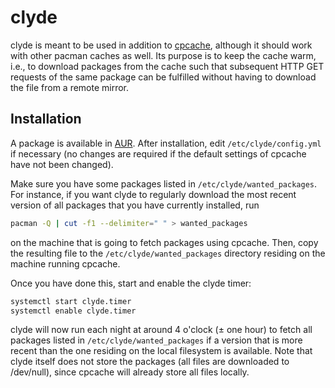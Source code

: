 # clyde

clyde is meant to be used in addition to [cpcache](https://github.com/nroi/cpcache), although it should work with
other pacman caches as well. Its purpose is to keep the cache warm, i.e., to download packages from the cache such that subsequent
HTTP GET requests of the same package can be fulfilled without having to download the file from a remote mirror.

## Installation
A package is available in [AUR](https://aur.archlinux.org/packages/clyde-git/).
After installation, edit `/etc/clyde/config.yml` if necessary (no changes are required if the default settings of cpcache have
not been changed). 

Make sure you have some packages listed in `/etc/clyde/wanted_packages`. For instance, if you want clyde to regularly download
the most recent version of all packages that you have currently installed, run
```bash
pacman -Q | cut -f1 --delimiter=" " > wanted_packages
```
on the machine that is going to fetch packages using cpcache. Then, copy the resulting file to
the `/etc/clyde/wanted_packages` directory residing on the machine running cpcache.

Once you have done this, start and enable the clyde timer:
```bash
systemctl start clyde.timer
systemctl enable clyde.timer
```

clyde will now run each night at around 4 o'clock (± one hour) to fetch all packages listed in `/etc/clyde/wanted_packages` if
a version that is more recent than the one residing on the local filesystem is available.
Note that clyde itself does not store the packages (all files are downloaded to /dev/null), since cpcache will already store
all files locally.
